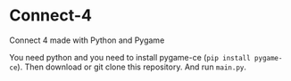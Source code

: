 # Connect-4
Connect 4 made with Python and Pygame

You need python and you need to install pygame-ce (`pip install pygame-ce`). Then download or git clone this repository. And run `main.py`.
